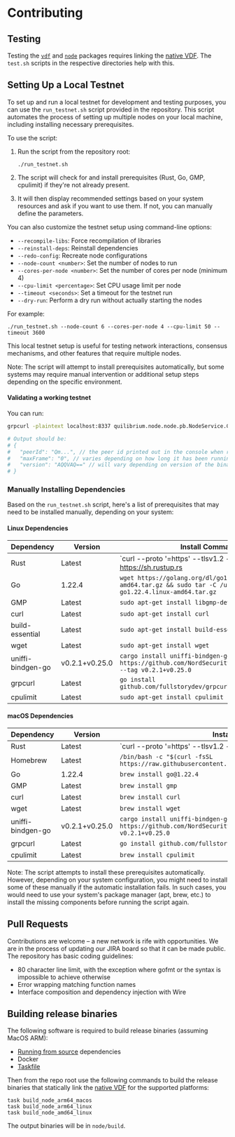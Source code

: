 # Contributing

## Testing

Testing the [`vdf`](./vdf) and [`node`](./node) packages requires linking the
[native VDF](./crates/vdf). The `test.sh` scripts in the respective directories
help with this.

## Setting Up a Local Testnet

To set up and run a local testnet for development and testing purposes, you can use the `run_testnet.sh` script provided in the repository. This script automates the process of setting up multiple nodes on your local machine, including installing necessary prerequisites.

To use the script:

1. Run the script from the repository root:

   ```
   ./run_testnet.sh
   ```

2. The script will check for and install prerequisites (Rust, Go, GMP, cpulimit) if they're not already present.

3. It will then display recommended settings based on your system resources and ask if you want to use them. If not, you can manually define the parameters.

You can also customize the testnet setup using command-line options:

- `--recompile-libs`: Force recompilation of libraries
- `--reinstall-deps`: Reinstall dependencies
- `--redo-config`: Recreate node configurations
- `--node-count <number>`: Set the number of nodes to run
- `--cores-per-node <number>`: Set the number of cores per node (minimum 4)
- `--cpu-limit <percentage>`: Set CPU usage limit per node
- `--timeout <seconds>`: Set a timeout for the testnet run
- `--dry-run`: Perform a dry run without actually starting the nodes

For example:

```
./run_testnet.sh --node-count 6 --cores-per-node 4 --cpu-limit 50 --timeout 3600
```

This local testnet setup is useful for testing network interactions, consensus mechanisms, and other features that require multiple nodes.

Note: The script will attempt to install prerequisites automatically, but some systems may require manual intervention or additional setup steps depending on the specific environment.

#### Validating a working testnet

You can run: 
```bash
grpcurl -plaintext localhost:8337 quilibrium.node.node.pb.NodeService.GetNodeInfo

# Output should be:
# {
#   "peerId": "Qm...", // the peer id printed out in the console when running the testnet startup script
#   "maxFrame": "0", // varies depending on how long it has been running until you ran the command
#   "version": "AQQVAQ==" // will vary depending on version of the binarys
# }
```
### Manually Installing Dependencies

Based on the `run_testnet.sh` script, here's a list of prerequisites that may need to be installed manually, depending on your system:

#### Linux Dependencies

| Dependency | Version | Install Command |
|------------|---------|-----------------|
| Rust | Latest | `curl --proto '=https' --tlsv1.2 -sSf https://sh.rustup.rs | sh` |
| Go | 1.22.4 | `wget https://golang.org/dl/go1.22.4.linux-amd64.tar.gz && sudo tar -C /usr/local -xzf go1.22.4.linux-amd64.tar.gz` |
| GMP | Latest | `sudo apt-get install libgmp-dev` |
| curl | Latest | `sudo apt-get install curl` |
| build-essential | Latest | `sudo apt-get install build-essential` |
| wget | Latest | `sudo apt-get install wget` |
| uniffi-bindgen-go | v0.2.1+v0.25.0 | `cargo install uniffi-bindgen-go --git https://github.com/NordSecurity/uniffi-bindgen-go --tag v0.2.1+v0.25.0` |
| grpcurl | Latest | `go install github.com/fullstorydev/grpcurl/cmd/grpcurl@latest` |
| cpulimit | Latest | `sudo apt-get install cpulimit` |

#### macOS Dependencies

| Dependency | Version | Install Command |
|------------|---------|-----------------|
| Rust | Latest | `curl --proto '=https' --tlsv1.2 -sSf https://sh.rustup.rs | sh` |
| Homebrew | Latest | `/bin/bash -c "$(curl -fsSL https://raw.githubusercontent.com/Homebrew/install/HEAD/install.sh)"` |
| Go | 1.22.4 | `brew install go@1.22.4` |
| GMP | Latest | `brew install gmp` |
| curl | Latest | `brew install curl` |
| wget | Latest | `brew install wget` |
| uniffi-bindgen-go | v0.2.1+v0.25.0 | `cargo install uniffi-bindgen-go --git https://github.com/NordSecurity/uniffi-bindgen-go --tag v0.2.1+v0.25.0` |
| grpcurl | Latest | `go install github.com/fullstorydev/grpcurl/cmd/grpcurl@latest` |
| cpulimit | Latest | `brew install cpulimit` |

Note: The script attempts to install these prerequisites automatically. However, depending on your system configuration, you might need to install some of these manually if the automatic installation fails. In such cases, you would need to use your system's package manager (apt, brew, etc.) to install the missing components before running the script again.

## Pull Requests

Contributions are welcome – a new network is rife with opportunities. We are
in the process of updating our JIRA board so that it can be made public. The
repository has basic coding guidelines:

- 80 character line limit, with the exception where gofmt or the syntax is
  impossible to achieve otherwise
- Error wrapping matching function names
- Interface composition and dependency injection with Wire

## Building release binaries

The following software is required to build release binaries (assuming MacOS
ARM):

- [Running from source](README.md#running-from-source) dependencies
- Docker
- [Taskfile](https://taskfile.dev/)

Then from the repo root use the following commands to build the release binaries
that statically link the [native VDF](./crates/vdf) for the supported platforms:

```shell
task build_node_arm64_macos
task build_node_arm64_linux
task build_node_amd64_linux
```

The output binaries will be in `node/build`.